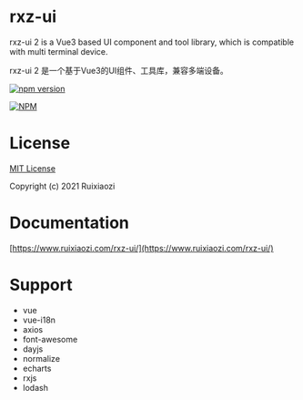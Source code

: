 # rxz-ui

rxz-ui 2 is a Vue3 based UI component and tool library, which is compatible with multi terminal device.

rxz-ui 2 是一个基于Vue3的UI组件、工具库，兼容多端设备。

[![npm version](https://badge.fury.io/js/rxz-ui.svg)](https://badge.fury.io/js/rxz-ui)

[![NPM](https://nodei.co/npm/rxz-ui.png)](https://nodei.co/npm/rxz-ui/)

# License

[MIT License](./LICENSE)

Copyright (c) 2021 Ruixiaozi


# Documentation

[https://www.ruixiaozi.com/rxz-ui/](https://www.ruixiaozi.com/rxz-ui/)

# Support

+ vue
+ vue-i18n
+ axios
+ font-awesome
+ dayjs
+ normalize
+ echarts
+ rxjs
+ lodash
